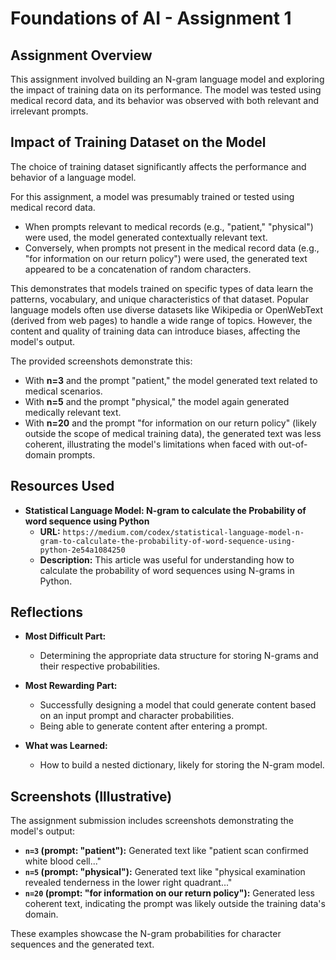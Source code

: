 # Foundations of AI - Assignment 1


## Assignment Overview

This assignment involved building an N-gram language model and exploring the impact of training data on its performance. The model was tested using medical record data, and its behavior was observed with both relevant and irrelevant prompts.

## Impact of Training Dataset on the Model

The choice of training dataset significantly affects the performance and behavior of a language model.

For this assignment, a model was presumably trained or tested using medical record data.
*   When prompts relevant to medical records (e.g., "patient," "physical") were used, the model generated contextually relevant text.
*   Conversely, when prompts not present in the medical record data (e.g., "for information on our return policy") were used, the generated text appeared to be a concatenation of random characters.

This demonstrates that models trained on specific types of data learn the patterns, vocabulary, and unique characteristics of that dataset. Popular language models often use diverse datasets like Wikipedia or OpenWebText (derived from web pages) to handle a wide range of topics. However, the content and quality of training data can introduce biases, affecting the model's output.

The provided screenshots demonstrate this:
*   With **n=3** and the prompt "patient," the model generated text related to medical scenarios.
*   With **n=5** and the prompt "physical," the model again generated medically relevant text.
*   With **n=20** and the prompt "for information on our return policy" (likely outside the scope of medical training data), the generated text was less coherent, illustrating the model's limitations when faced with out-of-domain prompts.


## Resources Used

*   **Statistical Language Model: N-gram to calculate the Probability of word sequence using Python**
    *   **URL:** `https://medium.com/codex/statistical-language-model-n-gram-to-calculate-the-probability-of-word-sequence-using-python-2e54a1084250`
    *   **Description:** This article was useful for understanding how to calculate the probability of word sequences using N-grams in Python.

## Reflections

*   **Most Difficult Part:**
    *   Determining the appropriate data structure for storing N-grams and their respective probabilities.

*   **Most Rewarding Part:**
    *   Successfully designing a model that could generate content based on an input prompt and character probabilities.
    *   Being able to generate content after entering a prompt.

*   **What was Learned:**
    *   How to build a nested dictionary, likely for storing the N-gram model.


## Screenshots (Illustrative)

The assignment submission includes screenshots demonstrating the model's output:
*   **`n=3` (prompt: "patient"):** Generated text like "patient scan confirmed white blood cell..."
*   **`n=5` (prompt: "physical"):** Generated text like "physical examination revealed tenderness in the lower right quadrant..."
*   **`n=20` (prompt: "for information on our return policy"):** Generated less coherent text, indicating the prompt was likely outside the training data's domain.

These examples showcase the N-gram probabilities for character sequences and the generated text.
